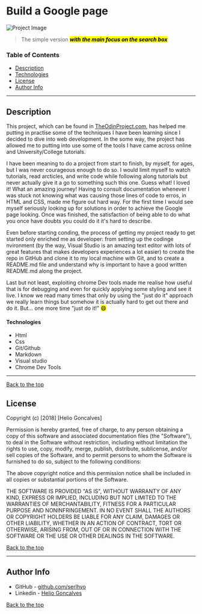 <style>
    span {
        background-color: yellow;
        color: black;
    }
</style>

# Build a Google page 

![Project Image](https://upload.wikimedia.org/wikipedia/commons/thumb/9/96/Google_web_search.png/800px-Google_web_search.png)

> The simple version <span> _**with the main focus on the search box**_</span>

### Table of Contents

- [Description](#description)
- [Technologies](#technologies)
- [License](#license)
- [Author Info](#author-info)

---

## Description

[project 1]: https://www.theodinproject.com/courses/web-development-101/lessons/html-css?ref=lnav

This project, which can be found in [TheOdinProject.com][project 1], has helped me putting in practise some of the techniques I have been learning since I decided to dive into web development. In the some way, the project has allowed me to putting into use some of the tools I have came across online and University/College tutorials.

I have been meaning to do a project from start to finish, by myself, for ages, but I was never courageous enough to do so. I would limit myself to watch tutorials, read arcticles, and write code while following along tutorials but never actually give it a go to something such this one. Guess what! I loved it! What an amazing journey! Having to consult documentation whenever I was stuck not knowing what was causing those lines of code to erros, in HTML and CSS, made me figure out hard way. For the first time I would see myself seriously looking up for solutions in order to achieve the Google page looking. Once was finished, the satisfaction of being able to do what you once have doubts you could do it it's hard to describe.  

Even before starting conding, the process of getting my project ready to get started only enriched me as developer: from setting up the codinge nvironment (by the way, Visual Studio is an amazing text editor with lots of great features that makes developers experiences a lot easier) to create the repo in GitHub and clone it to my local machine with Git, and to create a README.md file and understand why is important to have a good written README.md along the project. 

Last but not least, exploiting chrome Dev tools made me realise how useful that is for debugging and even for quickly applying some styling and see it live. I know we read many times that only by using the "just do it" approach we really learn things but somehow it is actually hard to get out there and do it. But... one more time "just do it!" :smile:  

#### Technologies 

- Html
- Css
- Git/Github
- Markdown
- Visual studio
- Chrome Dev Tools

---

[Back to the top](#Build-a-Google-page)

## License 

Copyright (c) [2018] [Helio Goncalves]

Permission is hereby granted, free of charge, to any person obtaining a copy of this software and associated documentation files (the "Software"), to deal in the Software without restriction, including without limitation the rights to use, copy, modify, merge, publish, distribute, sublicense, and/or sell copies of the Software, and to permit persons to whom the Software is furnished to do so, subject to the following conditions:

The above copyright notice and this permission notice shall be included in all copies or substantial portions of the Software.

THE SOFTWARE IS PROVIDED "AS IS", WITHOUT WARRANTY OF ANY KIND, EXPRESS OR IMPLIED, INCLUDING BUT NOT LIMITED TO THE WARRANTIES OF MERCHANTABILITY, FITNESS FOR A PARTICULAR PURPOSE AND NONINFRINGEMENT. IN NO EVENT SHALL THE AUTHORS OR COPYRIGHT HOLDERS BE LIABLE FOR ANY CLAIM, DAMAGES OR OTHER LIABILITY, WHETHER IN AN ACTION OF CONTRACT, TORT OR OTHERWISE, ARISING FROM, OUT OF OR IN CONNECTION WITH THE SOFTWARE OR THE USE OR OTHER DEALINGS IN THE SOFTWARE.

[Back to the top](#Build-a-Google-page)

---

## Author Info 

- GitHub - [github.com/serlhyo](https://github.com/srlhyo)
- Linkedin - [Helio Goncalves](https://www.linkedin.com/in/helio-goncalves/)

[Back to the top](#Build-a-Google-page)
